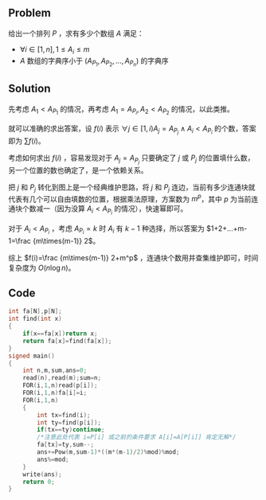 ## Problem

给出一个排列 $P$ ，求有多少个数组 $A$ 满足：

+ $\forall i\in[1,n],1\le A_i\le m$
+ $A$ 数组的字典序小于 $(A_{P_1},A_{P_2},...,A_{P_n})$ 的字典序

## Solution

先考虑 $A_1<A_{P_1}$ 的情况，再考虑 $A_1=A_{P_i},A_2<A_{P_2}$ 的情况，以此类推。

就可以准确的求出答案，设 $f(i)$ 表示 $\forall j\in[1,i) A_j=A_{P_j}\land A_i<A_{P_i}$ 的个数，答案即为 $\sum f(i)$。

考虑如何求出 $f(i)$ ，容易发现对于 $A_j=A_{P_j}$ 只要确定了 $j$ 或 $P_j$ 的位置填什么数，另一个位置的数也确定了，是一个依赖关系。

把 $j$ 和 $P_j$ 转化到图上是一个经典维护思路，将 $j$ 和 $P_j$ 连边，当前有多少连通块就代表有几个可以自由填数的位置，根据乘法原理，方案数为 $m^p$，其中 $p$ 为当前连通块个数减一（因为没算 $A_i<A_{P_i}$ 的情况），快速幂即可。

对于 $A_i<A_{P_i}$ ，考虑 $A_{P_i}=k$ 时 $A_i$ 有 $k-1$ 种选择，所以答案为 $1+2+...+m-1=\frac {m\times(m-1)} 2$。

综上 $f(i)=\frac {m\times(m-1)} 2+m^p$ ，连通块个数用并查集维护即可，时间复杂度为 $O(n\log n)$。

## Code

```cpp
int fa[N],p[N];
int find(int x)
{
    if(x==fa[x])return x;
    return fa[x]=find(fa[x]);
}
signed main()
{
    int n,m,sum,ans=0;
    read(n),read(m);sum=n;
    FOR(i,1,n)read(p[i]);
    FOR(i,1,n)fa[i]=i;
    FOR(i,1,n)
    {
        int tx=find(i);
        int ty=find(p[i]);
        if(tx==ty)continue;
        /*注意此处代表 i=P[i] 或之前的条件要求 A[i]=A[P[i]] 肯定无解*/
        fa[tx]=ty,sum--;
        ans+=Pow(m,sum-1)*((m*(m-1)/2)%mod)%mod;
        ans%=mod;
    }
    write(ans);
    return 0;
}
```

